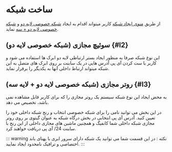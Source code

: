 # ساخت شبکه

از طریق [منوی ایجاد شبکه](https://panel.virakcloud.com/instances/network/list?createNetwork=true) کاربر میتواند اقدام به ایجاد [شبکه خصوصی لایه دو](#l2) و [شبکه خصوصی لایه دو + سه](#l3) نماید.

## سوئیچ مجازی (شبکه خصوصی لایه دو) {#l2}
این نوع شبکه صرفا به منظور ایجاد بستر ارتباطی لایه دو ابرک ها استفاده می شود و کاربر با ست کردن آی پی آدرس هایی در یک سابنت بر روی ابرک های متصل به این شبکه میتواند ارتباط داخلی آنها به یکدیگر را برقرار نماید.

<DarkModeImage
  dark-src="/images/guides/fa/dark/networks/create-network-switch.png"
  light-src="/images/guides/fa/light/networks/create-network-switch.png"
  alt="Registration image"
/>


## روتر مجازی (شبکه خصوصی لایه دو + لایه سه) {#l3}

به محض ایجاد این نوع شبکه سیستم یک روتر مجازی را که برای کاربر قابل مشاهده نمی باشد، تخصیص می دهد.

<DarkModeImage
  dark-src="/images/guides/fa/dark/networks/create-network-router.png"
  light-src="/images/guides/fa/light/networks/create-network-router.png"
  alt="Registration image"
/>


در این بخش می توانید نامی را برای شبکه خصوصی انتخاب  و رنج شبکه داخلی خود را تعیین کنید.
آدرس آی پی انتخابی در بخش درگاه شبکه به عنوان گیتوی بر روی روتر مجازی شبکه داخلی شما کانفیگ و همچنین ماشین های مجازی داخلی از این رنج با سابنت 24/  آی پی دریافت خواهند کرد.


::: warning نکته :
 در این قسمت شما می توانید یک شبکه دارای سرور ابری با پهنای باند اختصاصی و ترافیک نامحدود ایجاد نمایید.
:::
